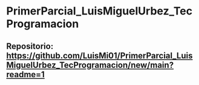 # PrimerParcial_LuisMiguelUrbez_TecProgramacion
## Repositorio: https://github.com/LuisMi01/PrimerParcial_LuisMiguelUrbez_TecProgramacion/new/main?readme=1
